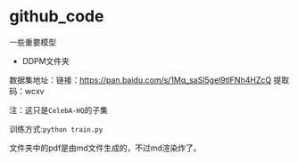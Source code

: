 # github_code
一些重要模型

- DDPM文件夹

数据集地址：链接：https://pan.baidu.com/s/1Mq_saSl5gel9tlFNh4HZcQ 
提取码：wcxv 

注：这只是`CelebA-HQ`的子集

训练方式:`python train.py`

文件夹中的pdf是由md文件生成的，不过md渲染炸了。